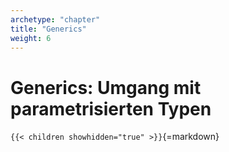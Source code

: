 ```yaml
---
archetype: "chapter"
title: "Generics"
weight: 6
---
```



# Generics: Umgang mit parametrisierten Typen


`{{< children showhidden="true" >}}`{=markdown}
